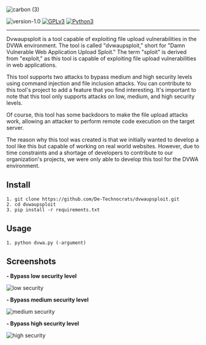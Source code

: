 ![carbon (3)](https://github.com/De-Technocrats/dvwaupsploit/assets/83481679/2476931c-aae8-4546-85f1-6b779455e73d)

![version-1.0](https://img.shields.io/badge/version-1.0-green)
[![GPLv3](https://img.shields.io/badge/license-MIT-blue)](https://img.shields.io/badge/license-MIT-blue)
[![Python3](https://img.shields.io/badge/language-Python3-red)](https://img.shields.io/badge/language-Python3-red)

<hr/>

Dvwaupsploit is a tool capable of exploiting file upload vulnerabilities in the DVWA environment. The tool is called "dvwaupsploit," short for "Damn Vulnerable Web Application Upload Sploit." The term "sploit" is derived from "exploit," as this tool is capable of exploiting file upload vulnerabilities in web applications.

This tool supports two attacks to bypass medium and high security levels using command injection and file inclusion attacks. You can contribute to this tool's project to add a feature that you find interesting. It's important to note that this tool only supports attacks on low, medium, and high security levels.

Of course, this tool has some backdoors to make the file upload attacks work, allowing an attacker to perform remote code execution on the target server.

The reason why this tool was created is that we initially wanted to develop a tool like this but capable of working on real world websites. However, due to time constraints and a shortage of developers to contribute to our organization's projects, we were only able to develop this tool for the DVWA environment.

## Install
```
1. git clone https://github.com/De-Technocrats/dvwaupsploit.git
2. cd dvwaupsploit
3. pip install -r requirements.txt
```

## Usage 
```
1. python dvwa.py (-argument)
```

## Screenshots

**- Bypass low security level**

![low security](https://github.com/De-Technocrats/dvwaupsploit/assets/83481679/249ca987-a432-4002-b7e0-4d97d22fdcb2)

**- Bypass medium security level**

![medium security](https://github.com/De-Technocrats/dvwaupsploit/assets/83481679/6aa7635e-2161-4889-9041-e47aaa7fc7dd)

**- Bypass high security level**

![high security](https://github.com/De-Technocrats/dvwaupsploit/assets/83481679/c5b2bbcd-1130-49fa-bb87-e77e99c08a96)


